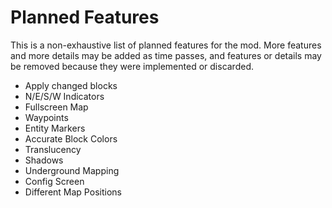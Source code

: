 # Planned Features

This is a non-exhaustive list of planned features for the mod. More features and more details may be added as time passes, and features or details may be removed because they were implemented or discarded.

- Apply changed blocks
- N/E/S/W Indicators
- Fullscreen Map
- Waypoints
- Entity Markers
- Accurate Block Colors
- Translucency
- Shadows
- Underground Mapping
- Config Screen
- Different Map Positions
